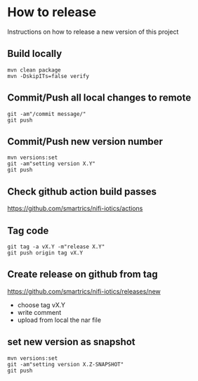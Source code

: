 # How to release

Instructions on how to release a new version of this project

## Build locally

```shell
mvn clean package
mvn -DskipITs=false verify
```

## Commit/Push all local changes to remote

```shell
git -am"/commit message/"
git push
```

## Commit/Push new version number

```shell
mvn versions:set
git -am"setting version X.Y"
git push
```

## Check github action build passes

https://github.com/smartrics/nifi-iotics/actions

## Tag code

```shell
git tag -a vX.Y -m"release X.Y"
git push origin tag vX.Y
```

## Create release on github from tag

https://github.com/smartrics/nifi-iotics/releases/new

- choose tag vX.Y
- write comment
- upload from local the nar file

## set new version as snapshot 

```shell
mvn versions:set
git -am"setting version X.Z-SNAPSHOT"
git push
```
